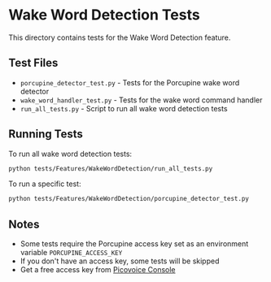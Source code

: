 # Wake Word Detection Tests

This directory contains tests for the Wake Word Detection feature.

## Test Files

- `porcupine_detector_test.py` - Tests for the Porcupine wake word detector
- `wake_word_handler_test.py` - Tests for the wake word command handler
- `run_all_tests.py` - Script to run all wake word detection tests

## Running Tests

To run all wake word detection tests:

```bash
python tests/Features/WakeWordDetection/run_all_tests.py
```

To run a specific test:

```bash
python tests/Features/WakeWordDetection/porcupine_detector_test.py
```

## Notes

- Some tests require the Porcupine access key set as an environment variable `PORCUPINE_ACCESS_KEY`
- If you don't have an access key, some tests will be skipped
- Get a free access key from [Picovoice Console](https://console.picovoice.ai/)